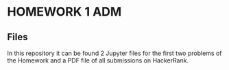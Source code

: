 # HOMEWORK 1 ADM 
## Files
In this repository it can be found 2 Jupyter files for the first two problems of the Homework and a PDF file of all submissions on HackerRank.
